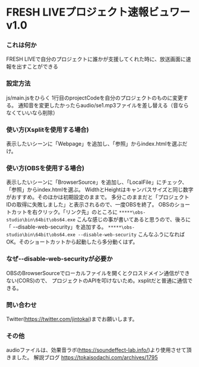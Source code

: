 # FRESH LIVEプロジェクト速報ビュワー v1.0

### これは何か
FRESH LIVEで自分のプロジェクトに誰かが支援してくれた時に、放送画面に速報を出すことができる

### 設定方法
js/main.jsをひらく
1行目のprojectCodeを自分のプロジェクトのものに変更する。
通知音を変更したかったらaudio/se1.mp3ファイルを差し替える（音ならなくていいなら削除）

### 使い方(Xsplitを使用する場合)
表示したいシーンに「Webpage」を追加し、「参照」からindex.htmlを選ぶだけ。
    
### 使い方(OBSを使用する場合)
表示したいシーンに「BrowserSource」を追加し、「LocalFile」にチェック、「参照」からindex.htmlを選ぶ。
WidthとHeightはキャンバスサイズと同じ数字がおすすめ。そのほかは初期設定のままで。
多分このままだと「プロジェクトIDの取得に失敗しました」と表示されるので、一度OBSを終了。
OBSのショートカットを右クリック。「リンク先」のところに
`*****\obs-studio\bin\64bit\obs64.exe`
こんな感じの事が書いてあると思うので、後ろに「 --disable-web-security」を追加する。
`*****\obs-studio\bin\64bit\obs64.exe --disable-web-security`
こんなふうになればOK。そのショートカットから起動したら多分動くはず。
    
### なぜ--disable-web-securityが必要か
OBSのBrowserSourceでローカルファイルを開くとクロスドメイン通信ができない(CORS)ので、
プロジェクトのAPIを叩けないため。xsplitだと普通に通信できる。 

### 問い合わせ
Twitter(https://twitter.com/jintokai)までお願いします。

### その他
audioファイルは、効果音ラボ(https://soundeffect-lab.info/)より使用させて頂きました。
解説ブログ https://tokaisodachi.com/archives/1795
